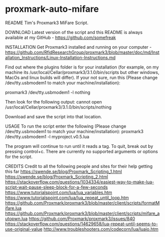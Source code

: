 # proxmark-auto-mifare
README
Tim's Proxmark3 MiFare Script.

DOWNLOAD
Latest version of the script and this README is always available at my GitHub - https://github.com/somefreak

INSTALLATION
Get Proxmark3 installed and running on your computer - https://github.com/RfidResearchGroup/proxmark3/blob/master/doc/md/Installation_Instructions/Linux-Installation-Instructions.md

Find out where the plugins folder is for your installation (for example, on my machine its /usr/local/Cellar/proxmark3/3.1.0/bin/scripts but other windows, MacOs and linux builds will differ). If your not sure, run this (Please change /dev/tty.usbmodem1 to match your machine/installation):

proxmark3 /dev/tty.usbmodem1 -l nothing

Then look for the following output:
cannot open /usr/local/Cellar/proxmark3/3.1.0/bin/scripts/nothing

Download and save the script into that location.

USAGE
To run the script enter the following (Please change /dev/tty.usbmodem1 to match your machine/installation):
proxmark3 /dev/tty.usbmodem1 -l myproject.v0.5.lua

The program will continue to run until it reads a tag. To quit, break out by pressing control+c. There are currently no supported arguments or options for the script.


CREDITS
Credit to all the following people and sites for their help getting this far
https://swende.se/blog/Proxmark_Scripting_1.html
https://swende.se/blog/Proxmark_Scripting_2.html
https://stackoverflow.com/questions/1034334/easiest-way-to-make-lua-script-wait-pause-sleep-block-for-a-few-seconds
https://www.tutorialspoint.com/lua/lua_variables.htm
https://www.tutorialspoint.com/lua/lua_repeat_until_loop.htm 
https://github.com/Proxmark/proxmark3/blob/master/client/scripts/formatMifare.lua
https://github.com/Proxmark/proxmark3/blob/master/client/scripts/mifare_autopwn.lua
https://github.com/Proxmark/proxmark3/issues/840
https://stackoverflow.com/questions/14629658/lua-repeat-until-seems-to-use-original-value 
http://www.troubleshooters.com/codecorn/lua/luaio.htm 

